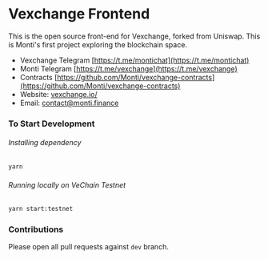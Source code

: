 # Vexchange Frontend
This is the open source front-end for Vexchange, forked from Uniswap. This is Monti's first project exploring the blockchain space.

* Vexchange Telegram [https://t.me/montichat](https://t.me/montichat)
* Monti Telegram [https://t.me/vexchange](https://t.me/vexchange)
* Contracts [https://github.com/Monti/vexchange-contracts](https://github.com/Monti/vexchange-contracts)
* Website: [vexchange.io/](https://vexchange.io/)
* Email: [contact@monti.finance](mailto:contact@monti.finance)


### To Start Development

###### Installing dependency
```bash
yarn
```

###### Running locally on VeChain Testnet
```bash
yarn start:testnet
```

### Contributions
Please open all pull requests against `dev` branch.

